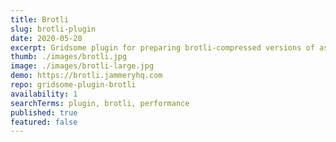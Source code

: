 ```yaml
---
title: Brotli
slug: brotli-plugin
date: 2020-05-20
excerpt: Gridsome plugin for preparing brotli-compressed versions of assets.
thumb: ./images/brotli.jpg
image: ./images/brotli-large.jpg
demo: https://brotli.jammeryhq.com
repo: gridsome-plugin-brotli
availability: 1
searchTerms: plugin, brotli, performance
published: true
featured: false
---
```

